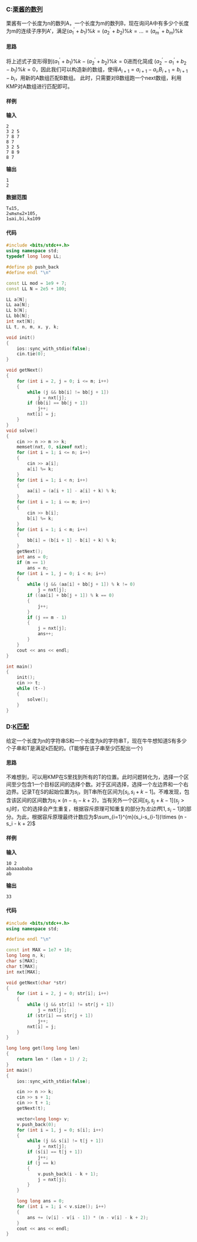 ### C:[栗酱的数列](https://ac.nowcoder.com/acm/contest/27589/C)
栗酱有一个长度为n的数列A，一个长度为m的数列B，现在询问A中有多少个长度为m的连续子序列A'，满足$(a^{'}_{1}+b_1)\%k=(a^{'}_{2}+b_2)\%k=...=(a^{'}_{m}+b_m)\%k$
#### 思路
将上述式子变形得到$(a^{'}_{1}+b_1)\%k-(a^{'}_{2}+b_2)\%k=0$进而化简成
$(a^{'}_{2}-a^{'}_{1} +b_{2} - b_{1})\%k=0$，因此我们可以构造新的数组，使得$A_{i+1}=a_{i+1}-a_i$,$B_{i+1}=b_{i+1}-b_i$，用新的A数组匹配B数组。
此时，只需要对B数组跑一个next数组，利用KMP对A数组进行匹配即可。

#### 样例
**输入**
```
2
3 2 5
7 8 7
8 7
3 2 5
7 8 9
8 7
```
**输出**
```
1
2
```
**数据范围**
```
T≤15,
2≤m≤n≤2×105,
1≤ai,bi,k≤109
```
#### 代码
```cpp
#include <bits/stdc++.h>
using namespace std;
typedef long long LL;

#define pb push_back
#define endl "\n"

const LL mod = 1e9 + 7;
const LL N = 2e5 + 100;

LL a[N];
LL aa[N];
LL b[N];
LL bb[N];
int nxt[N];
LL t, n, m, x, y, k;

void init()
{
    ios::sync_with_stdio(false);
    cin.tie(0);
}

void getNext()
{
    for (int i = 2, j = 0; i <= m; i++)
    {
        while (j && bb[i] != bb[j + 1])
            j = nxt[j];
        if (bb[i] == bb[j + 1])
            j++;
        nxt[i] = j;
    }
}
void solve()
{
    cin >> n >> m >> k;
    memset(nxt, 0, sizeof nxt);
    for (int i = 1; i <= n; i++)
    {
        cin >> a[i];
        a[i] %= k;
    }
    for (int i = 1; i < n; i++)
    {
        aa[i] = (a[i + 1] - a[i] + k) % k;
    }
    for (int i = 1; i <= m; i++)
    {
        cin >> b[i];
        b[i] %= k;
    }
    for (int i = 1; i < m; i++)
    {
        bb[i] = (b[i + 1] - b[i] + k) % k;
    }
    getNext();
    int ans = 0;
    if (m == 1)
        ans = n;
    for (int i = 1, j = 0; i < n; i++)
    {
        while (j && (aa[i] + bb[j + 1]) % k != 0)
            j = nxt[j];
        if ((aa[i] + bb[j + 1]) % k == 0)
        {
            j++;
        }
        if (j == m - 1)
        {
            j = nxt[j];
            ans++;
        }
    }
    cout << ans << endl;
}

int main()
{
    init();
    cin >> t;
    while (t--)
    {
        solve();
    }
}
```

### D:[K匹配](https://ac.nowcoder.com/acm/contest/27589/D)
给定一个长度为n的字符串S和一个长度为k的字符串T，现在牛牛想知道S有多少个子串和T是满足k匹配的。(T能够在该子串至少匹配出一个)

#### 思路
不难想到，可以用KMP在S里找到所有的T的位置。此时问题转化为，选择一个区间至少包含1一个目标区间的选择个数。对于区间选择，选择一个左边界和一个右边界。记录T在S的起始位置为$s_i$，则T串所在区间为$[s_i,s_i+k-1]$。不难发现，包含该区间的区间数为$s_i\times (n - s_i - k + 2)$，当有另外一个区间$[s_j,s_j+k-1](s_j > s_i)$时，它的选择会产生重复，根据容斥原理可知重复的部分为$左边界[1,s_i-1]$的部分。为此，根据容斥原理最终计数应为$\sum_{i=1}^{m}(s_i-s_{i-1})\times (n - s_i - k + 2)$

#### 样例
**输入**
```
10 2
abaaaababa
ab
```
**输出**
```
33
```

#### 代码
```cpp
#include <bits/stdc++.h>
using namespace std;

#define endl "\n"

const int MAX = 1e7 + 10;
long long n, k;
char s[MAX];
char t[MAX];
int nxt[MAX];

void getNext(char *str)
{
    for (int i = 2, j = 0; str[i]; i++)
    {
        while (j && str[i] != str[j + 1])
            j = nxt[j];
        if (str[i] == str[j + 1])
            j++;
        nxt[i] = j;
    }
}

long long get(long long len)
{
    return len * (len + 1) / 2;
}
int main()
{
    ios::sync_with_stdio(false);

    cin >> n >> k;
    cin >> s + 1;
    cin >> t + 1;
    getNext(t);

    vector<long long> v;
    v.push_back(0);
    for (int i = 1, j = 0; s[i]; i++)
    {
        while (j && s[i] != t[j + 1])
            j = nxt[j];
        if (s[i] == t[j + 1])
            j++;
        if (j == k)
        {
            v.push_back(i - k + 1);
            j = nxt[j];
        }
    }

    long long ans = 0;
    for (int i = 1; i < v.size(); i++)
    {
        ans += (v[i] - v[i - 1]) * (n - v[i] - k + 2);
    }
    cout << ans << endl;
}
```